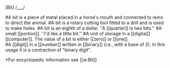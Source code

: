 [Bit] /___/

#A bit is a piece of metal placed in a horse's mouth and connected to reins to direct the animal. 
#A bit is a rotary cutting tool fitted to a drill and is used to make holes. 
#A bit is an eighth of a dollar. ''A [[quarter]] is two bits.''
#A small [[portion]]. ''I'd like a little bit.''
#A unit of storage in a [[digital]] [[computer]]. The value of a bit is either [[zero]] or [[one]].  
#A [[digit]] in a [[number]] written in [[binary]] (i.e., with a base of 2). In this usage it is a contraction of "binary digit".

*For encyclopedic information see [[w:Bit]]